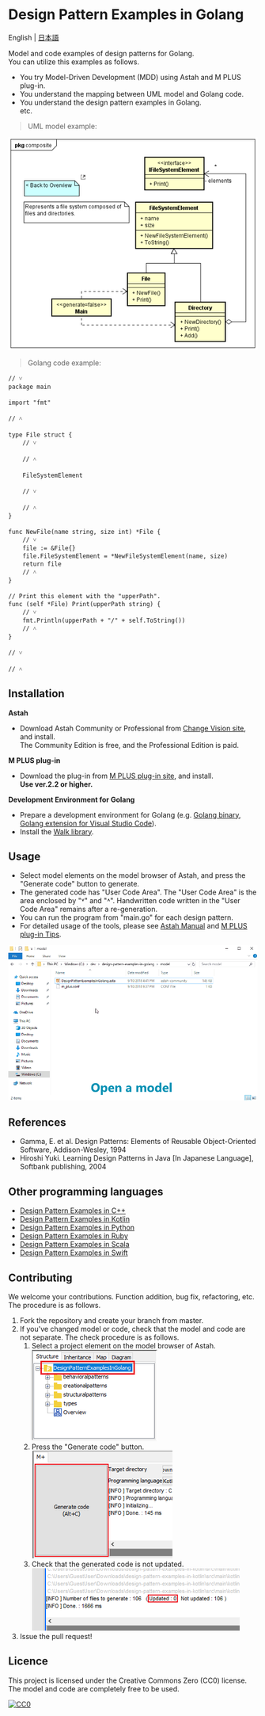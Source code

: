 Design Pattern Examples in Golang
===

English | [日本語](README_ja.md)

Model and code examples of design patterns for Golang.  
You can utilize this examples as follows.

* You try Model-Driven Development (MDD) using Astah and M PLUS plug-in.
* You understand the mapping between UML model and Golang code.
* You understand the design pattern examples in Golang.  
  etc.

> UML model example:

![](screenshots/CompositePattern.png "Composite Pattern")

> Golang code example:

```golang:File class
// ˅
package main

import "fmt"

// ˄

type File struct {
	// ˅

	// ˄

	FileSystemElement

	// ˅

	// ˄
}

func NewFile(name string, size int) *File {
	// ˅
	file := &File{}
	file.FileSystemElement = *NewFileSystemElement(name, size)
	return file
	// ˄
}

// Print this element with the "upperPath".
func (self *File) Print(upperPath string) {
	// ˅
	fmt.Println(upperPath + "/" + self.ToString())
	// ˄
}

// ˅

// ˄
```

Installation
------------
**Astah**
* Download Astah Community or Professional from [Change Vision site](http://astah.net/download), and install.  
  The Community Edition is free, and the Professional Edition is paid.

**M PLUS plug-in**
* Download the plug-in from [M PLUS plug-in site](https://sites.google.com/view/m-plus-plugin/download), and install.  
  **Use ver.2.2 or higher.**

**Development Environment for Golang**
* Prepare a development environment for Golang (e.g. [Golang binary](https://golang.org/dl/), [Golang extension for Visual Studio Code](https://marketplace.visualstudio.com/items?itemName=ms-vscode.Go)).
* Install the [Walk library](https://github.com/lxn/walk).

Usage
-----
* Select model elements on the model browser of Astah, and press the "Generate code" button to generate.  
* The generated code has "User Code Area". The "User Code Area" is the area enclosed by "˅" and "˄". Handwritten code written in the "User Code Area" remains after a re-generation.
* You can run the program from "main.go" for each design pattern.
* For detailed usage of the tools, please see [Astah Manual](http://astah.net/manual) and [M PLUS plug-in Tips](https://sites.google.com/view/m-plus-plugin/tips).

![](screenshots/Usage.gif "Usage")

References
----------
* Gamma, E. et al. Design Patterns: Elements of Reusable Object-Oriented Software, Addison-Wesley, 1994
* Hiroshi Yuki. Learning Design Patterns in Java [In Japanese Language], Softbank publishing, 2004

Other programming languages
---------------------------

* [Design Pattern Examples in C++](https://github.com/takaakit/design-pattern-examples-in-cpp)
* [Design Pattern Examples in Kotlin](https://github.com/takaakit/design-pattern-examples-in-kotlin)
* [Design Pattern Examples in Python](https://github.com/takaakit/design-pattern-examples-in-python)
* [Design Pattern Examples in Ruby](https://github.com/takaakit/design-pattern-examples-in-ruby)
* [Design Pattern Examples in Scala](https://github.com/takaakit/design-pattern-examples-in-scala)
* [Design Pattern Examples in Swift](https://github.com/takaakit/design-pattern-examples-in-swift)

Contributing
------------
We welcome your contributions. Function addition, bug fix, refactoring, etc.  
The procedure is as follows.

1. Fork the repository and create your branch from master.
2. If you've changed model or code, check that the model and code are not separate. The check procedure is as follows.
    1. Select a project element on the model browser of Astah.  
    ![](screenshots/SelectModelElements.png "")
    2. Press the "Generate code" button.  
    ![](screenshots/PressCodeGenerationButton.png "")
    3. Check that the generated code is not updated.  
    ![](screenshots/CheckGeneratedCode.png "")
3. Issue the pull request!

Licence
-------
This project is licensed under the Creative Commons Zero (CC0) license. The model and code are completely free to be used.

[![CC0](http://i.creativecommons.org/p/zero/1.0/88x31.png "CC0")](http://creativecommons.org/publicdomain/zero/1.0/deed)
